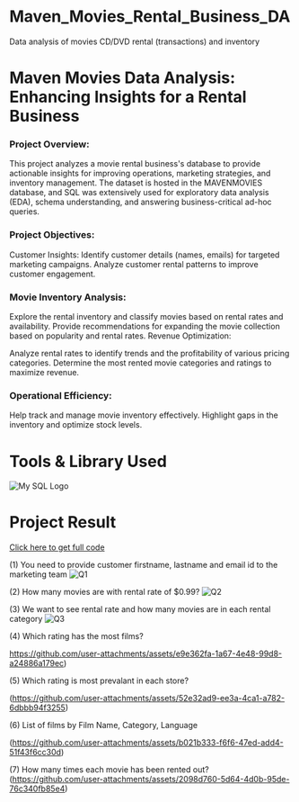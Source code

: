 # Maven_Movies_Rental_Business_DA
Data analysis of movies CD/DVD rental (transactions) and inventory

# Maven Movies Data Analysis: Enhancing Insights for a Rental Business
### Project Overview:
This project analyzes a movie rental business's database to provide actionable insights for improving operations, marketing strategies, and inventory management. The dataset is hosted in the MAVENMOVIES database, and SQL was extensively used for exploratory data analysis (EDA), schema understanding, and answering business-critical ad-hoc queries.

### Project Objectives:
Customer Insights:
Identify customer details (names, emails) for targeted marketing campaigns. Analyze customer rental patterns to improve customer engagement.

### Movie Inventory Analysis:
Explore the rental inventory and classify movies based on rental rates and availability. Provide recommendations for expanding the movie collection based on popularity and rental rates. Revenue Optimization:

Analyze rental rates to identify trends and the profitability of various pricing categories. Determine the most rented movie categories and ratings to maximize revenue.

### Operational Efficiency:
Help track and manage movie inventory effectively. Highlight gaps in the inventory and optimize stock levels.

# Tools & Library Used
![My SQL Logo](https://github.com/user-attachments/assets/b2a6ff0a-4325-4de3-8676-2f779d686ab4)

# Project Result
[Click here to get full code](https://github.com/Muskan5799/Maven_Movies_Rental_DA/blob/main/MOVEIS_RENTAL_CODE.SQL.sql)

(1)  You need to provide customer firstname, lastname and email id to the marketing team 
![Q1](https://github.com/user-attachments/assets/9971d02f-f033-449e-adfe-91d31bcbffbf)

(2)  How many movies are with rental rate of $0.99?
![Q2](https://github.com/user-attachments/assets/f692f73c-1c50-40dd-b987-34deb3bb7688)

(3) We want to see rental rate and how many movies are in each rental category
![Q3](https://github.com/user-attachments/assets/88d54523-4e4d-44bb-a0b3-23ec9e2fb62e)

(4) Which rating has the most films? 

https://github.com/user-attachments/assets/e9e362fa-1a67-4e48-99d8-a24886a179ec)

(5) Which rating is most prevalant in each store?

(https://github.com/user-attachments/assets/52e32ad9-ee3a-4ca1-a782-6dbbb94f3255)

(6) List of films by Film Name, Category, Language

(https://github.com/user-attachments/assets/b021b333-f6f6-47ed-add4-51f43f6cc30d) 

(7) How many times each movie has been rented out?
(https://github.com/user-attachments/assets/2098d760-5d64-4d0b-95de-76c340fb85e4)












